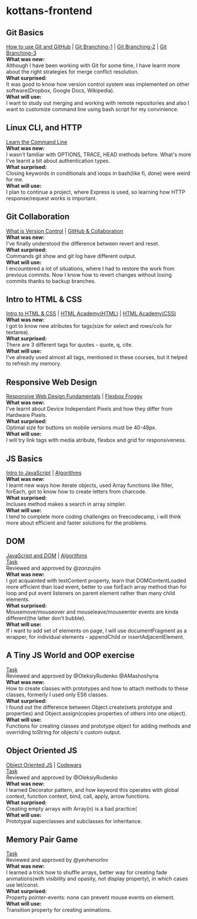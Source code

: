 # kottans-frontend
## Git Basics 
[How to use Git and GitHub](./Git_and_GitHub/How_to_Use_Git_andGitHub.png) | [Git Branching-1](Git_and_GitHub/Learn_Git_Branching-1.png) | [Git Branching-2](Git_and_GitHub/Learn_Git_Branching-2.png) | [Git Branching-3](Git_and_GitHub/Learn_Git_Branching-1.png)  
**What was new:**  
Although I have been working with Git for some time, I have learnt more about the right strategies for merge conflict resolution.  
**What surprised:**  
It was good to know how version control system was implemented on other software(Dropbox, Google Docs, Wikipedia).  
**What will use:**  
I want to study out merging and working with remote repositories and also I want to customize command line using bash script for my convinience.  
## Linux CLI, and HTTP  
[Learn the Command Line](./task_linux_cli/Command_Line_Tutorial_Learn_The_Command_Line_Codecademy.png)  
**What was new:**  
I wasn't familiar with OPTIONS, TRACE, HEAD methods before. What's more I've learnt a bit about authentication types.  
**What surprised:**  
Closing keywords in conditionals and loops in bash(like fi, done) were weird for me.  
**What will use:**  
I plan to continue a project, where Express is used, so learning how HTTP response/request works is important.  
## Git Collaboration  
[What is Version Control](./task_git_collaboration/GitHub_Collaboration_Udacity.png) | [GitHub & Collaboration](./task_git_collaboration/Version_Control_with_Git_Udacity.png)  
**What was new:**  
I've finally understood the difference between revert and reset.  
**What surprised:**  
Commands git show <commit> and git log <commit> have different output.  
**What will use:**  
I encountered a lot of situations, where I had to restore the work from previous commits. Now I know how to revert changes without losing commits thanks to backup branches.  
## Intro to HTML & CSS  
[Intro to HTML & CSS](./task_html_css_intro/Intro_to_HTML_and_CSS.png) | 
[HTML Academy(HTML)](./task_html_css_intro/Курс«ОсновыHTML».png) | 
[HTML Academy(CSS)](./task_html_css_intro/Курс«ОсновыCSS».png)  
**What was new:**  
I got to know new atributes for tags(size for select and rows/cols for 
textarea).  
**What surprised:**  
There are 3 different tags for quotes - quote, q, cite.  
**What will use:**  
I've already used almost all tags, mentioned in these courses, but it 
helped to refresh my memory.  
## Responsive Web Design  
[Responsive Web Design 
Fundamentals](./task_responsive_web_design/Responsive_Web_Design_Fundamentals.png) 
| [Flexbox 
Froggy](./task_responsive_web_design/Flexbox_Froggy.png)  
**What was new:**  
I've learnt about Device Independant Pixels and how they differ from 
Hardware Pixels.  
**What surprised:**  
Optimal size for buttons on mobile versions must be 40-48px.  
**What will use:**  
I will try link tags with media atribute, flexbox and grid for 
responsiveness.  
## JS Basics  
 [Intro to JavaScript](./task_js_basics/Intro_to_JavaScript_Udacity.png) 
| [Algorithms](./task_js_basics/algorithms1.png)  
**What was new:**  
I learnt new ways how iterate objects, used Array functions like filter, 
forEach, got to know how to create letters from charcode.  
**What surprised:**  
Incluses method makes a search in array simpler.  
**What will use:**  
I tend to complete more coding challenges on freecodecamp, i will think 
more about efficient and faster solutions for the problems.  
## DOM  
 [JavaScript and DOM](./task_js_dom/JavaScript_and_the_DOM.png) | 
[Algorithms](./task_js_dom/algorithms2.png)  
[Task](https://github.com/Humminggoo/DOM_menu)  
Reviewed and approved by @zonzujiro  
**What was new:**  
I got acquainted with textContent property, learn that DOMContentLoaded 
more efficient than load event, better to use forEach array method than 
for loop and put event listeners on parent element rather than many 
child elements.  
**What surprised:**  
Mousemove/mouseover and mouseleave/mouseenter events are kinda 
different(the latter don't bubble).  
**What will use:**  
If i want to add set of elements on page, I will use documentFragment as 
a wrapper, for individual elements - appendChild or 
insertAdjacentElement.  
## A Tiny JS World and OOP exercise
[Task](https://github.com/Humminggoo/a-tiny-JS-world)  
Reviewed and approved by @OleksiyRudenko @AMashoshyna  
**What was new:**  
How to create classes with prototypes and how to attach methods to these 
classes, formerly I used only ES6 classes.  
**What surprised:**  
I found out the difference between Object.create(sets prototype and 
properties) and Object.assign(copies properties of others into one 
object).  
**What will use:**  
Functions for creating classes and prototype object for adding methods 
and overriding toString for objects's custom output.  
## Object Oriented JS  
[Object Oriented JS](./task_js_oop/Object_Oriented_JavaScript.png) |
[Codewars](./task_js_oop/Codewars.png)  
[Task](https://github.com/Humminggoo/frontend-nanodegree-arcade-game)  
Reviewed and approved by @OleksiyRudenko  
**What was new:**  
I learned Decorator pattern, and how keyword this operates with global 
context, function context, bind, call, apply, arrow functions.  
**What surprised:**  
Creating empty arrays with Array(n) is a bad practice(  
**What will use:**  
Prototypal superclasses and subclasses for inheritance.  
## Memory Pair Game  
[Task](https://github.com/Humminggoo/frontend-nanodegree-arcade-game)  
Reviewed and approved by @yevhenorlov  
**What was new:**  
I learned a trick how to shuffle arrays, better way for creating fade 
animations(with visibility and opasity, not display property), in which 
cases use let/const.  
**What surprised:**  
Property pointer-events: none can prevent mouse events on element.  
**What will use:**  
Transition property for creating animations.  
